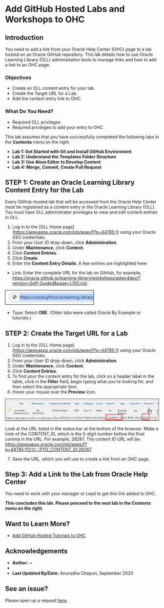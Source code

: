 # Add GitHub Hosted Labs and Workshops to OHC

## Introduction
You need to add a link from your Oracle Help Center (OHC) page to a lab hosted on an Oracle GitHub repository. This lab details how to use Oracle Learning Library (OLL) administration tools to manage links and how to add a link to an OHC page.

### Objectives
* Create an OLL content entry for your lab.
* Create the Target URL for a Lab.
* Add the content entry link to OHC.

### What Do You Need?
* Required OLL privileges
* Required privileges to add your entry to OHC

This lab assumes that you have successfully completed the following labs in the **Contents** menu on the right:
+ **Lab 1: Get Started with Git and Install GitHub Environment**
+ **Lab 2: Understand the Templates Folder Structure**
+ **Lab 3: Use Atom Editor to Develop Content**
+ **Lab 4: Merge, Commit, Create Pull Request**

## **STEP 1:** Create an Oracle Learning Library Content Entry for the Lab
Every GitHub-hosted lab that will be accessed from the Oracle Help Center must be registered as a content entry in the Oracle Learning Library (OLL).
You must have OLL administrator privileges to view and edit content entries in OLL.
1. Log in to the [OLL Home page] (https://apexapps.oracle.com/pls/apex/f?p=44785:1) using your Oracle SSO credentials.
2. From your *User ID* drop-down, click **Administration**.
3. Under **Maintenance**, click **Content**.
4. Click **Content Entries**.
5. Click **Create**.
6. Enter the **Content Entry Details**. A few entries are highlighted here:
  * Link: Enter the complete URL for the lab on GitHub, for example, https://oracle.github.io/learning-library/workshops/adwc4dev/?version=Self-Guided&page=L100.md.

  ![](./images/content-entry-link.png " ")
  * Type: Select **OBE**. (Older labs were called Oracle By Example or tutorials.)

## **STEP 2:** Create the Target URL for a Lab

1. Log in to the [OLL Home page] (https://apexapps.oracle.com/pls/apex/f?p=44785:1) using your Oracle SSO credentials.
2. From your *User ID* drop-down, click **Administration**.
3. Under **Maintenance**, click **Content**.
4. Click **Content Entries**.
5. To find your the content entry for the lab, click on a header label in the table, click in the **Filter** field, begin typing what you're looking for, and then select the appropriate item.
6. Hover your mouse over the **Preview** icon.

  ![](./images/content-entry-preview.png " ")

  Look at the URL listed in the status bar at the bottom of the browser. Make a note of the CONTENT_ID, which is the 5-digit number before the final comma in the URL. For example, 28287. The content ID URL will be:
https://apexapps.oracle.com/pls/apex/f?p=44785:112:0::::P112_CONTENT_ID:28287

7. Save the URL, which you will use to create a link from an OHC page.


## **Step 3:** Add a Link to the Lab from Oracle Help Center
You need to work with your manager or Lead to get this link added to OHC.

**This concludes this lab. Please proceed to the next lab in the Contents menu on the right.**

## Want to Learn More?
* [Add GitHub Hosted Tutorials to OHC](https://confluence.oraclecorp.com/confluence/display/DBIDDP/Add+GitHub-Hosted+Tutorials+to+the+Oracle+Help+Center)

## Acknowledgements

* **Author:**
    +
*
* **Last Updated By/Date:** Anuradha Chepuri, September 2020

## See an issue?  

Please open up a request [here](https://github.com/oracle/learning-library/issues).
